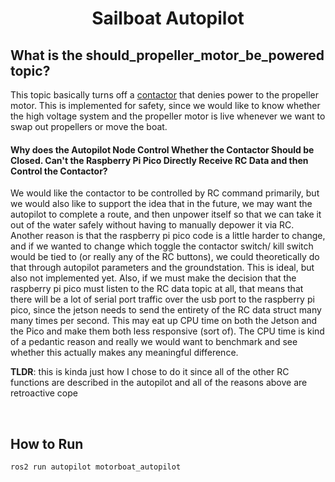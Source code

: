 # <p style="text-align: center;"> Sailboat Autopilot </p>


## **What is the should_propeller_motor_be_powered topic?**


This topic basically turns off a [contactor](https://en.wikipedia.org/wiki/Contactor) that denies power to the propeller motor. This is implemented for safety, since we would like to know whether the high voltage system and the propeller motor is live whenever we want to swap out propellers or move the boat. 

#### **Why does the Autopilot Node Control Whether the Contactor Should be Closed. Can't the Raspberry Pi Pico Directly Receive RC Data and then Control the Contactor?**

We would like the contactor to be controlled by RC command primarily, but we would also like to support the idea that in the future, we may want the autopilot to complete a route, and then unpower itself so that we can take it out of the water safely without having to manually depower it via RC. Another reason is that the raspberry pi pico code is a little harder to change, and if we wanted to change which toggle the contactor switch/ kill switch would be tied to (or really any of the RC buttons), we could theoretically do that through autopilot parameters and the groundstation. This is ideal, but also not implemented yet. Also, if we must make the decision that the raspberry pi pico must listen to the RC data topic at all, that means that there will be a lot of serial port traffic over the usb port to the raspberry pi pico, since the jetson needs to send the entirety of the RC data struct many many times per second. This may eat up CPU time on both the Jetson and the Pico and make them both less responsive (sort of). The CPU time is kind of a pedantic reason and really we would want to benchmark and see whether this actually makes any meaningful difference.


**TLDR**: this is kinda just how I chose to do it since all of the other RC functions are described in the autopilot and all of the reasons above are retroactive cope


<br>

## **How to Run**

```sh
ros2 run autopilot motorboat_autopilot
```